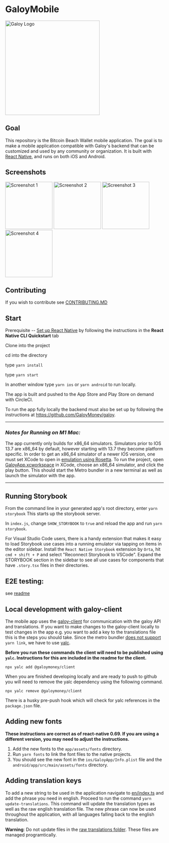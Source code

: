 # GaloyMobile

<img src=".readme/galoy-logo.png" alt="Galoy Logo" width="300">

## Goal

This repository is the Bitcoin Beach Wallet mobile application. The goal is to make a mobile application compatible with Galoy's backend that can be customized and used by any community or organization. It is built with [React Native](https://reactnative.dev/), and runs on both iOS and Android.

## Screenshots

<img src=".readme/screenshot-1.png" alt="Screenshot 1" width="150"> <img src=".readme/screenshot-2.png" alt="Screenshot 2" width="150"> <img src=".readme/screenshot-3.png" alt="Screenshot 3" width="150"> <img src=".readme/screenshot-4.png" alt="Screenshot 4" width="150">

## Contributing

If you wish to contribute see [CONTRIBUTING.MD](./CONTRIBUTING.MD)

## Start

Prerequisite -- [Set up React Native](https://reactnative.dev/docs/environment-setup) by following the instructions in the **React Native CLI Quickstart** tab

Clone into the project

cd into the directory

type `yarn install`

type `yarn start`

In another window
type `yarn ios` or `yarn android` to run locally.

The app is built and pushed to the App Store and Play Store on demand with CircleCI.

To run the app fully locally the backend must also be set up by following the instructions at https://github.com/GaloyMoney/galoy.

---

### _Notes for Running on M1 Mac:_

The app currently only builds for x86_64 simulators. Simulators prior to IOS 13.7 are x86_64 by default, however starting with 13.7 they become platform specific. In order to get an x86_64 simulator of a newer IOS version, one must set XCode to open in [emulation using Rosetta](https://www.macworld.com/article/338843/how-to-force-a-native-m1-mac-app-to-run-as-an-intel-app-instead.html). To run the project, open [GaloyApp.xcworkspace](./ios/GaloyApp.xcworkspace/) in XCode, choose an x86_64 simulator, and click the play button. This should start the Metro bundler in a new terminal as well as launch the simulator with the app.

---

## Running Storybook

From the command line in your generated app's root directory, enter `yarn storybook`
This starts up the storybook server.

In `index.js`, change `SHOW_STORYBOOK` to `true` and reload the app and run `yarn storybook`.

For Visual Studio Code users, there is a handy extension that makes it easy to load Storybook use cases into a running emulator via tapping on items in the editor sidebar. Install the `React Native Storybook` extension by `Orta`, hit `cmd + shift + P` and select "Reconnect Storybook to VSCode". Expand the STORYBOOK section in the sidebar to see all use cases for components that have `.story.tsx` files in their directories.

## E2E testing:

see [readme](docs/e2e-testing.md)

## Local development with galoy-client

The mobile app uses the [galoy-client](https://github.com/GaloyMoney/galoy-client) for communication with the galoy API and translations. If you want to make changes to the galoy-client locally to test changes in the app e.g. you want to add a key to the translations file this is the steps you should take. Since the metro bundler [does not support](https://github.com/facebook/metro/issues/68) `yarn link`, we have to use [yalc](https://www.npmjs.com/package/yalc).

**Before you run these commands the client will need to be published using `yalc`. Instructions for this are included in the readme for the client.**

`npx yalc add @galoymoney/client`

When you are finished developing locally and are ready to push to github you will need to remove the yalc dependency using the following command.

`npx yalc remove @galoymoney/client`

There is a husky pre-push hook which will check for yalc references in the `package.json` file.

## Adding new fonts

**These instructions are correct as of react-native 0.69. If you are using a different version, you may need to adjust the instructions.**

1. Add the new fonts to the `app/assets/fonts` directory.
2. Run `yarn fonts` to link the font files to the native projects.
3. You should see the new font in the `ios/GaloyApp/Info.plist` file and the `android/app/src/main/assets/fonts` directory.

## Adding translation keys

To add a new string to be used in the application navigate to [en/index.ts](app/i18n/en/index.ts) and add the phrase you need in english. Proceed to run the command `yarn update-translations`. This command will update the translation types as well as the raw english translation file. The new phrase can now be used throughout the application, with all languages falling back to the english translation.

**Warning**: Do not update files in the [raw translations folder](/app/i18n/raw-i18n/). These files are managed programtically.
